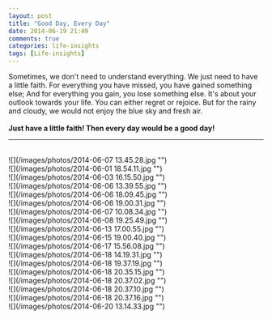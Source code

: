```yaml
---
layout: post
title: "Good Day, Every Day"
date: 2014-06-19 21:49
comments: true
categories: life-insights
tags: [Life-insights]
---
```

Sometimes, we don't need to understand everything. We just need to have a little faith. For everything you have missed, you have gained something else; And for everything you gain, you lose something else. It's about your outlook towards your life. You can either regret or rejoice. But for the rainy and cloudy, we would not enjoy the blue sky and fresh air.<br><br> 
<b>Just have a little faith! Then every day would be a good day!</b>
<hr><br>
![](/images/photos/2014-06-07 13.45.28.jpg "")<br>
![](/images/photos/2014-06-01 18.54.11.jpg "")<br>
<!-- more -->
![](/images/photos/2014-06-03 16.15.50.jpg "")<br>
![](/images/photos/2014-06-06 13.39.55.jpg "")<br>
![](/images/photos/2014-06-06 18.09.45.jpg "")<br>
![](/images/photos/2014-06-06 19.00.31.jpg "")<br>
![](/images/photos/2014-06-07 10.08.34.jpg "")<br>
![](/images/photos/2014-06-08 19.25.49.jpg "")<br>
![](/images/photos/2014-06-13 17.00.55.jpg "")<br>
![](/images/photos/2014-06-15 19.00.40.jpg "")<br>
![](/images/photos/2014-06-17 15.56.08.jpg "")<br>
![](/images/photos/2014-06-18 14.19.31.jpg "")<br>
![](/images/photos/2014-06-18 19.37.19.jpg "")<br>
![](/images/photos/2014-06-18 20.35.15.jpg "")<br>
![](/images/photos/2014-06-18 20.37.02.jpg "")<br>
![](/images/photos/2014-06-18 20.37.10.jpg "")<br>
![](/images/photos/2014-06-18 20.37.16.jpg "")<br>
![](/images/photos/2014-06-20 13.14.33.jpg "")<br>